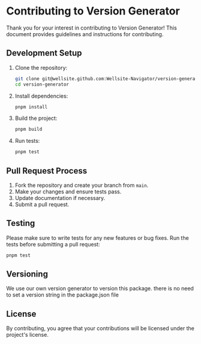 # Contributing to Version Generator

Thank you for your interest in contributing to Version Generator! This document provides guidelines and instructions for contributing.

## Development Setup

1. Clone the repository:
   ```bash
   git clone git@wellsite.github.com:Wellsite-Navigator/version-generator.git
   cd version-generator
   ```

2. Install dependencies:
   ```bash   
   pnpm install
   ```

3. Build the project:
   ```bash
   pnpm build
   ```

4. Run tests:
   ```bash
   pnpm test
   ```

## Pull Request Process

1. Fork the repository and create your branch from `main`.
2. Make your changes and ensure tests pass.
3. Update documentation if necessary.
4. Submit a pull request.

## Testing

Please make sure to write tests for any new features or bug fixes. Run the tests before submitting a pull request:

```bash
pnpm test
```

## Versioning

We use our own version generator to version this package. there is no need to set a version string in the package.json file

## License

By contributing, you agree that your contributions will be licensed under the project's license.
